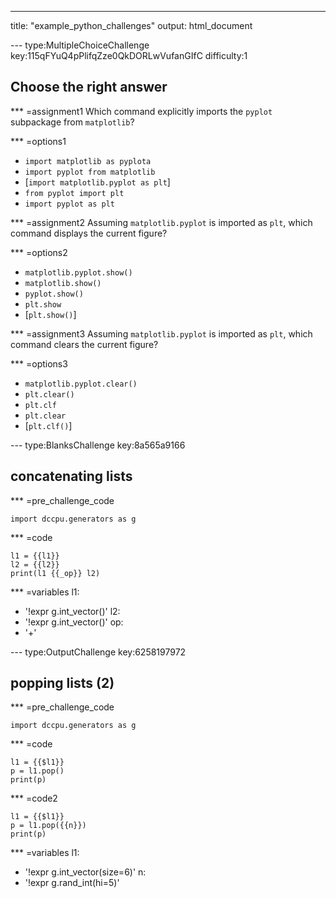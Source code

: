 ---
title: "example_python_challenges"
output: html_document

--- type:MultipleChoiceChallenge key:115qFYuQ4pPlifqZze0QkDORLwVufanGIfC difficulty:1
## Choose the right answer

*** =assignment1
Which command explicitly imports the `pyplot` subpackage from `matplotlib`?

*** =options1
- `import matplotlib as pyplota`
- `import pyplot from matplotlib`
- [`import matplotlib.pyplot as plt`]
- `from pyplot import plt`
- `import pyplot as plt`

*** =assignment2
Assuming `matplotlib.pyplot` is imported as `plt`, which command displays the current figure?

*** =options2
- `matplotlib.pyplot.show()`
- `matplotlib.show()`
- `pyplot.show()`
- `plt.show`
- [`plt.show()`]


*** =assignment3
Assuming `matplotlib.pyplot` is imported as `plt`, which command clears the current figure?

*** =options3
- `matplotlib.pyplot.clear()`
- `plt.clear()`
- `plt.clf`
- `plt.clear`
- [`plt.clf()`]

--- type:BlanksChallenge key:8a565a9166
## concatenating lists

*** =pre_challenge_code
```{python}
import dccpu.generators as g
```

*** =code
```{python}
l1 = {{l1}}
l2 = {{l2}}
print(l1 {{_op}} l2)
```

*** =variables
l1:
  - '!expr g.int_vector()'
l2:
  - '!expr g.int_vector()'
op:
  - '+'
  
--- type:OutputChallenge key:6258197972
## popping lists (2)

*** =pre_challenge_code
```{python}
import dccpu.generators as g
```

*** =code
```{python}
l1 = {{$l1}}
p = l1.pop()
print(p)
```

*** =code2
```{python}
l1 = {{$l1}}
p = l1.pop({{n}})
print(p)
```

*** =variables
l1:
  - '!expr g.int_vector(size=6)'
n:
  - '!expr g.rand_int(hi=5)'
  

